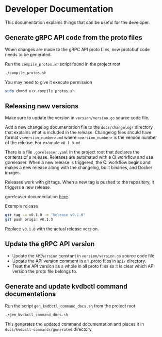 # Developer Documentation

This documentation explains things that can be useful for the developer.

## Generate gRPC API code from the proto files

When changes are made to the gRPC API proto files, new protobuf code needs to be generated.

Run the `compile_protos.sh` script found in the project root
```sh
./compile_protos.sh
```

You may need to give it execute permission
```sh
sudo chmod u+x compile_protos.sh
```

## Releasing new versions

Make sure to update the version in `version/version.go` source code file.

Add a new changelog documentation file to the `docs/changelog/` directory that explains what is included in the release. Changelog files should have format `v<version_number>.md` where `<version_number>` is the version number of the release. For example `v0.1.0.md`.

There is a file `.goreleaser.yaml` in the project root that declares the contents of a release. Releases are automated with a CI workflow and use goreleaser. When a new release is triggered, the CI workflow begins and makes a new release along with the changelog, built binaries, and Docker images.

Releases work with git tags. When a new tag is pushed to the repository, it triggers a new release.

goreleaser documentation [here](https://goreleaser.com/quick-start/).

Example release
```sh
git tag -a v0.1.0 -m "Release v0.1.0"
git push origin v0.1.0
```
Replace `v0.1.0` with the actual release version.

## Update the gRPC API version

- Update the `APIVersion` constant in `version/version.go` source code file.
- Update the API version comment in all .proto files in `api/` directory.
- Treat the API version as a whole in all proto files so it is clear which API version the proto file belongs to.

## Generate and update kvdbctl command documentations

Run the script `gen_kvdbctl_command_docs.sh` from the project root
```sh
./gen_kvdbctl_command_docs.sh
```

This generates the updated command documentation and places it in `docs/kvdbctl-commands/generated` directory.

